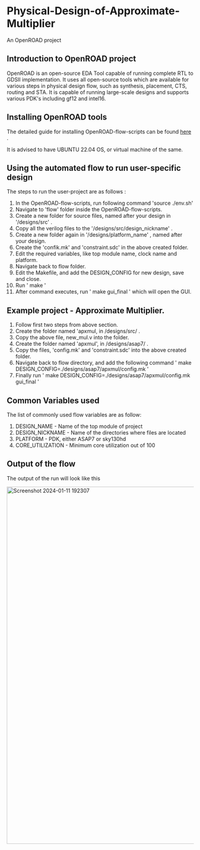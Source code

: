 # Physical-Design-of-Approximate-Multiplier
An OpenROAD project

## Introduction to OpenROAD project
OpenROAD is an open-source EDA Tool capable of running complete RTL to GDSII implementation. It uses all open-source tools which are available for various steps in physical design flow, such as synthesis, placement, CTS, routing and STA. It is capable of running large-scale designs and supports various PDK's including gf12 and intel16. 

## Installing OpenROAD tools

The detailed guide for installing OpenROAD-flow-scripts can be found [here](https://github.com/The-OpenROAD-Project/OpenROAD-flow-scripts/blob/master/docs/user/BuildLocally.md) . 

It is advised to have UBUNTU 22.04 OS, or virtual machine of the same.

## Using the automated flow to run user-specific design

The steps to run the user-project are as follows :

1. In the OpenROAD-flow-scripts, run following command 'source ./env.sh'
2. Navigate to 'flow' folder inside the OpenROAD-flow-scripts.
3. Create a new folder for source files, named after your design in '/designs/src' .
4. Copy all the verilog files to the '/designs/src/design_nickname' .
5. Create a new folder again in '/designs/platform_name' , named after your design.
6. Create the 'confik.mk' and 'constraint.sdc' in the above created folder.
7. Edit the required variables, like top module name, clock name and platform. 
8. Navigate back to flow folder.
9. Edit the Makefile, and add the DESIGN_CONFIG for new design, save and close.
10. Run
    '
    make
    '
11. After command executes, run
    '
    make gui_final
    '
    which will open the GUI.

## Example project - Approximate Multiplier.

1. Follow first two steps from above section. 
2. Create the folder named 'apxmul, in /designs/src/ .
3. Copy the above file, new_mul.v into the folder.
4. Create the folder named 'apxmul', in /designs/asap7/ .
5. Copy the files, 'config.mk' and 'constraint.sdc' into the above created folder.
6. Navigate back to flow directory, and add the following command
   '
   make DESIGN_CONFIG=./designs/asap7/apxmul/config.mk
   '
7. Finally run
   '
   make DESIGN_CONFIG=./designs/asap7/apxmul/config.mk gui_final
   '

## Common Variables used
The list of commonly used flow variables are as follow:
1. DESIGN_NAME - Name of the top module of project
2. DESIGN_NICKNAME - Name of the directories where files are located
3. PLATFORM - PDK, either ASAP7 or sky130hd
4. CORE_UTILIZATION - Minimum core utilization out of 100

## Output of the flow
The output of the run will look like this

<img width="960" alt="Screenshot 2024-01-11 192307" src="https://github.com/xchinmaydh/Physical-Design-of-Approximate-Multiplier/assets/153248450/a4bad3bd-ad68-4ac0-b40e-4bbdeedb4eb0">



